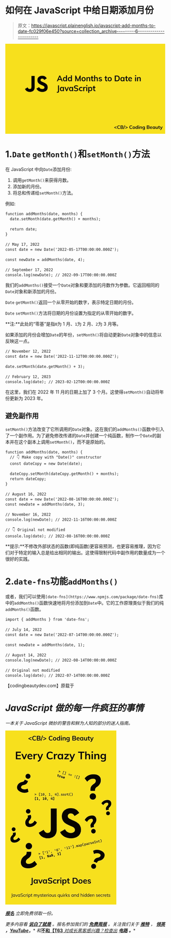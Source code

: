 # 如何在 JavaScript 中给日期添加月份

> 原文：<https://javascript.plainenglish.io/javascript-add-months-to-date-fc029f06e450?source=collection_archive---------6----------------------->

![](img/7c7b6f6627696150a3a8354a7e897dd7.png)

# 1.`Date` `getMonth()`和`setMonth()`方法

在 JavaScript 中向`Date`添加月份:

1.  调用`getMonth()`来获得月数。
2.  添加新的月份。
3.  将总和传递给`setMonth()`方法。

例如:

```
function addMonths(date, months) {
  date.setMonth(date.getMonth() + months);

  return date;
}

// May 17, 2022
const date = new Date('2022-05-17T00:00:00.000Z');

const newDate = addMonths(date, 4);

// September 17, 2022
console.log(newDate); // 2022-09-17T00:00:00.000Z
```

我们的`addMonths()`接受一个`Date`对象和要添加的月数作为参数。它返回相同的`Date`对象和新添加的月份。

`Date` `getMonth()`返回一个从零开始的数字，表示特定日期的月份。

`Date` `setMonth()`方法将日期的月份设置为指定的从零开始的数字。

**注:**此处的“零基”是指`0`为 1 月、`1`为 2 月、`2`为 3 月等。

如果添加的月份会增加`Date`的年份，`setMonth()`将自动更新`Date`对象中的信息以反映这一点。

```
// November 12, 2022
const date = new Date('2022-11-12T00:00:00.000Z');

date.setMonth(date.getMonth() + 3);

// February 12, 2023
console.log(date); // 2023-02-12T00:00:00.000Z
```

在这里，我们在 2022 年 11 月的日期上加了 3 个月。这使得`setMonth()`自动将年份更新为 2023 年。

## 避免副作用

`setMonth()`方法改变了它所调用的`Date`对象。这在我们的`addMonths()`函数中引入了一个副作用。为了避免修改传递的`Date`并创建一个纯函数，制作一个`Date`的副本并在这个副本上调用`setMonth()`，而不是原始的。

```
function addMonths(date, months) {
  // 👇 Make copy with "Date()" constructor
  const dateCopy = new Date(date);

  dateCopy.setMonth(dateCopy.getMonth() + months);
  return dateCopy;
}

// August 16, 2022
const date = new Date('2022-08-16T00:00:00.000Z');
const newDate = addMonths(date, 3);

// November 16, 2022
console.log(newDate); // 2022-11-16T00:00:00.000Z

// 👇 Original not modified
console.log(date); // 2022-08-16T00:00:00.000Z
```

**提示:**不修改外部状态的函数(即纯函数)更容易预测，也更容易推理，因为它们对于特定的输入总是给出相同的输出。这使得限制代码中副作用的数量成为一个很好的实践。

# 2.`date-fns`功能`addMonths()`

或者，我们可以使用`[date-fns](https://www.npmjs.com/package/date-fns)`库中的`addMonths()`函数快速地将月份添加到`Date`中。它的工作原理类似于我们的纯`addMonths()`函数。

```
import { addMonths } from 'date-fns';

// July 14, 2022
const date = new Date('2022-07-14T00:00:00.000Z');

const newDate = addMonths(date, 1);

// August 14, 2022
console.log(newDate); // 2022-08-14T00:00:00.000Z

// Original not modified
console.log(date); // 2022-07-14T00:00:00.000Z
```

【codingbeautydev.com】原载于[](https://cbdev.link/4f5ec6)

# *JavaScript 做的每一件疯狂的事情*

*一本关于 JavaScript 微妙的警告和鲜为人知的部分的迷人指南。*

*![](img/143ee152ba78025ea8643ba5b9726a20.png)*

*[**报名**](https://cbdev.link/d3c4eb) 立即免费领取一份。*

**更多内容看* [***说白了就是***](https://plainenglish.io/) *。报名参加我们的* [***免费周报***](http://newsletter.plainenglish.io/) *。关注我们关于* [***推特***](https://twitter.com/inPlainEngHQ) ， [***领英***](https://www.linkedin.com/company/inplainenglish/) ***，***[***YouTube***](https://www.youtube.com/channel/UCtipWUghju290NWcn8jhyAw)***，*** *和*[****不和【T63**** *对成长黑客感兴趣？检查出*](https://discord.gg/GtDtUAvyhW) [***电路***](https://circuit.ooo/) ***。****